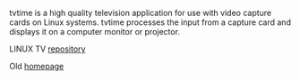 tvtime is a high quality television application for use with video capture cards on Linux systems. 
tvtime processes the input from a capture card and displays it on a computer monitor or projector.

LINUX TV [repository](https://git.linuxtv.org//tvtime.git)

Old [homepage](http://tvtime.sourceforge.net)
